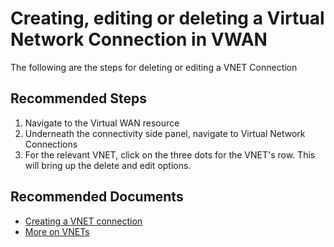 <properties
  pagetitle="Creating, editing or deleting a Virtual Network Connection in VWAN"
  service=""
  resource=""
  ms.author="wellee"
  selfhelptype="Generic"
  supporttopicids="32640650"
  productpesids="16572"
  cloudenvironments="public, fairfax, mooncake, blackforest, ussec, usnat"
  articleid="e16ac9c7-59ce-40e4-8a7e-cb3ef04cd4ca"
  ownershipid="CloudNet_VirtualWAN" />
# Creating, editing or deleting a Virtual Network Connection in VWAN

The following are the steps for deleting or editing a VNET Connection
## **Recommended Steps**

1. Navigate to the Virtual WAN resource
2. Underneath the connectivity side panel, navigate to Virtual Network Connections
3. For the relevant VNET, click on the three dots for the VNET's row. This will bring up the delete and edit options.


## **Recommended Documents**

* [Creating a VNET connection](https://docs.microsoft.com/azure/virtual-wan/virtual-wan-site-to-site-portal#vnet)
* [More on VNETs](https://docs.microsoft.com/azure/virtual-network/virtual-networks-overview#:~:text=%20You%20can%20integrate%20Azure%20services%20in%20your,can%20also%20access%20the%20service%20usin...%20More%20)